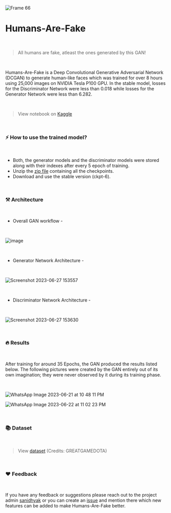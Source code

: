 ![Frame 66](https://github.com/notsanidhyak/Humans-Are-Fake/assets/86651116/55ff9b5c-970d-44a1-b306-5e24fc27d8b5)

# Humans-Are-Fake
<br>

> All humans are fake, atleast the ones generated by this GAN!
<br>

Humans-Are-Fake is a Deep Convolutional Generative Adversarial Network (DCGAN) to generate human-like faces which was trained for over 8 hours using 25,000 images on NVIDIA Tesla P100 GPU. In the stable model, losses for the Discriminator Network were less than 0.018 while losses for the Generator Network were less than 6.282.

<br>

> View notebook on [Kaggle](https://www.kaggle.com/sanidhyak/humans-are-fake)
<br>

### ⚡ How to use the trained model?
<br>

- Both, the generator models and the discriminator models were stored along with their indexes after every 5 epoch of training.
- Unzip the [zip file](https://github.com/notsanidhyak/Humans-Are-Fake/blob/main/Model_Checkpoints.zip) containing all the checkpoints.
- Download and use the stable version (ckpt-6).

<br>

### ⚒️ Architecture
<br>

- Overall GAN workflow -
<br>

![image](https://github.com/notsanidhyak/Humans-Are-Fake/assets/86651116/9ec8b942-62f2-43d2-a3b4-0960ada317e7)

<br>

- Generator Network Architecture -
<br>

![Screenshot 2023-06-27 153557](https://github.com/notsanidhyak/Humans-Are-Fake/assets/86651116/cbae5696-c847-4feb-b9eb-69c734170c76)

<br>

- Discriminator Network Architecture -
<br>

![Screenshot 2023-06-27 153630](https://github.com/notsanidhyak/Humans-Are-Fake/assets/86651116/bb5b262c-dacf-41ca-9317-bd1d4625ff91)

<br>

### 🔥 Results
<br>

After training for around 35 Epochs, the GAN produced the results listed below. The following pictures were created by the GAN entirely out of its own imagination; they were never observed by it during its training phase.

<br>

![WhatsApp Image 2023-06-21 at 10 48 11 PM](https://github.com/notsanidhyak/Humans-Are-Fake/assets/86651116/47ca99cc-c41a-4300-9f8a-d6b1e04f8f9d)

![WhatsApp Image 2023-06-22 at 11 02 23 PM](https://github.com/notsanidhyak/Humans-Are-Fake/assets/86651116/c65ecfb4-6f8d-4921-8d40-f960138a0512)

<br>

### 📚 Dataset
<br>

> View [dataset](https://www.kaggle.com/datasets/greatgamedota/ffhq-face-data-set) (Credits: GREATGAMEDOTA)
<br>

### ❤️ Feedback
<br>

If you have any feedback or suggestions please reach out to the project admin [sanidhyak](https://github.com/notsanidhyak) or you can create an [issue](https://github.com/notsanidhyak/Humans-Are-Fake/issues) and mention there which new features can be added to make Humans-Are-Fake better.







